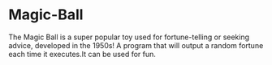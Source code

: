 # Magic-Ball
The Magic Ball is a super popular toy used for fortune-telling or seeking advice, developed in the 1950s!
A program that will output a random fortune each time it executes.It can be used for fun.
